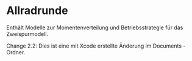 # Allradrunde
Enthält Modelle zur Momentenverteilung und Betriebsstrategie für das Zweispurmodell.

Change 2.2:
Dies ist eine mit Xcode erstellte Änderung im Documents - Ordner.
